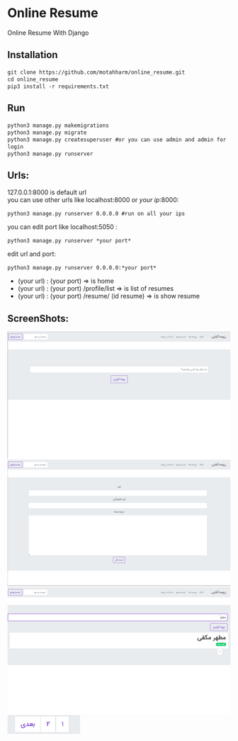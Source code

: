 # Online Resume

Online Resume With Django

Installation
----
    git clone https://github.com/motahharm/online_resume.git
    cd online_resume
    pip3 install -r requirements.txt

Run
----
    python3 manage.py makemigrations
    python3 manage.py migrate
    python3 manage.py createsuperuser #or you can use admin and admin for login
    python3 manage.py runserver
    
Urls:
----
127.0.0.1:8000 is default url<br>
you can use other urls like localhost:8000 or *your ip*:8000:<br>

    python3 manage.py runserver 0.0.0.0 #run on all your ips

you can edit port like localhost:5050 :<br>

    python3 manage.py runserver *your port*
    
edit url and port:

    python3 manage.py runserver 0.0.0.0:*your port*

- (your url) : (your port) =>  is home
- (your url) : (your port) /profile/list =>  is list of resumes
- (your url) : (your port) /resume/ (id resume) =>  is show resume

ScreenShots:
----

![](ScreenShots/1.png)<br>
![](ScreenShots/2.png)<br>
![](ScreenShots/3.png)<br>
![](ScreenShots/4.png)<br>
